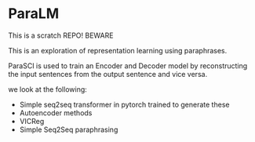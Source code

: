 # ParaLM

This is a scratch REPO! BEWARE

This is an exploration of representation learning using paraphrases.

ParaSCI is used to train an Encoder and Decoder model by reconstructing the input sentences from the output sentence and vice versa.

we look at the following:
- Simple seq2seq transformer in pytorch trained to generate these
- Autoencoder methods
- VICReg
- Simple Seq2Seq paraphrasing
